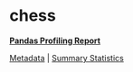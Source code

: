 # chess

[**Pandas Profiling Report**](https://epistasislab.github.io/penn-ml-benchmarks/profile/chess.html)

[Metadata](metadata.yaml) | [Summary Statistics](summary_stats.tsv)

